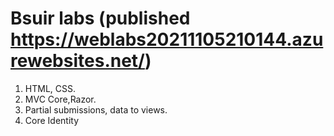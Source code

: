 # Bsuir labs (published https://weblabs20211105210144.azurewebsites.net/)

1. HTML, CSS. 
2. MVC Core,Razor.
3. Partial submissions, data to views.
4. Core Identity
